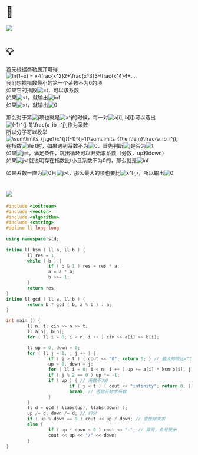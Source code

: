 # 🔗
<a href="https://pintia.cn/problem-sets/1441745686294945792/problems/1441745856154955782"><img src="https://i.loli.net/2021/09/26/RVhr9M2Of1sINXc.png"></a>

# 💡
首先根据泰勒展开可得  
<img src="https://latex.codecogs.com/svg.image?ln(1&plus;x)&space;=&space;x-\frac{x^2}2&plus;\frac{x^3}3-\frac{x^4}4&plus;...." title="ln(1+x) = x-\frac{x^2}2+\frac{x^3}3-\frac{x^4}4+...." />  
我们想找指数最小的第一个系数不为0的项  
如果它的指数<img src="https://latex.codecogs.com/svg.image?=t" title="=t" />，可以求系数  
如果<img src="https://latex.codecogs.com/svg.image?<t" title="<t" />，就输出<img src="https://latex.codecogs.com/svg.image?inf" title="inf" />  
如果<img src="https://latex.codecogs.com/svg.image?>t" title=">t" />，就输出<img src="https://latex.codecogs.com/svg.image?0" title="0" />  
  
那么对于第<img src="https://latex.codecogs.com/svg.image?j" title="j" />项也就是<img src="https://latex.codecogs.com/svg.image?x^j" title="x^j" />的时候，每一对<img src="https://latex.codecogs.com/svg.image?a[i],&space;b[i])" title="a[i], b[i])" />可以选出<img src="https://latex.codecogs.com/svg.image?(-1)^{j-1}\frac{a_ib_i^j}j" title="(-1)^{j-1}\frac{a_ib_i^j}j" />作为系数  
所以分子可以枚举<img src="https://latex.codecogs.com/svg.image?\sum\limits_{j\ge1}x^{j}(-1)^{j-1}\sum\limits_{1\le&space;i\le&space;n}\frac{a_ib_i^j}j" title="\sum\limits_{j\ge1}x^{j}(-1)^{j-1}\sum\limits_{1\le i\le n}\frac{a_ib_i^j}j" />    
在指数<img src="https://latex.codecogs.com/svg.image?\le&space;t" title="\le t" />时，如果遇到系数不为<img src="https://latex.codecogs.com/svg.image?0" title="0" />，首先判断<img src="https://latex.codecogs.com/svg.image?j" title="j" />是否为<img src="https://latex.codecogs.com/svg.image?t" title="t" />  
如果<img src="https://latex.codecogs.com/svg.image?j=t" title="j=t" />，满足条件，跳出循环可以开始求系数（分数，up和down）    
如果<img src="https://latex.codecogs.com/svg.image?j<t" title="j<t" />就说明存在指数比t小且系数不为0的，那么就是<img src="https://latex.codecogs.com/svg.image?inf" title="inf" />  
  
如果系数一直为<img src="https://latex.codecogs.com/svg.image?0" title="0" />且<img src="https://latex.codecogs.com/svg.image?j>t" title="j>t" />，那么最大的项也要比<img src="https://latex.codecogs.com/svg.image?x^t" title="x^t" />小，所以输出<img src="https://latex.codecogs.com/svg.image?0" title="0" />  

# <img src="https://img-blog.csdnimg.cn/20210713144601841.png" >
```cpp
#include <iostream>
#include <vector>
#include <algorithm>
#include <cstring>
#define ll long long
 
using namespace std;
 
inline ll ksm ( ll a, ll b ) {
        ll res = 1;
        while ( b ) {
                if ( b & 1 ) res = res * a;
                a = a * a;
                b >>= 1;
        }
        return res;
}
inline ll gcd ( ll a, ll b ) {
        return b ? gcd ( b, a % b ) : a;
}

int main () {
        ll n, t; cin >> n >> t;
        ll a[n], b[n];
        for ( ll i = 0; i < n; i ++ ) cin >> a[i] >> b[i];

        ll up = 0, down = 0;
        for ( ll j = 1; ; j ++ ) {
                if ( j > t ) { cout << "0"; return 0; } // 最大的项比x^t小
                up = 0, down = j;
                for ( ll i = 0; i < n; i ++ ) up += a[i] * ksm(b[i], j);
                if ( j % 2 == 0 ) up *= -1;
                if ( up ) { // 系数不为0
                        if ( j < t ) { cout << "infinity"; return 0; } // 最大的项比x^t大且存在  
                        break; // 否则开始求系数
                }
        }
        ll d = gcd ( llabs(up), llabs(down) );
        up /= d; down /= d; // 约分
        if ( up % down == 0 ) cout << up / down; // 直接除来求
        else {
                if ( up * down < 0 ) cout << "-"; // 异号，负号提出
                cout << up << "/" << down;
        }
}
```
